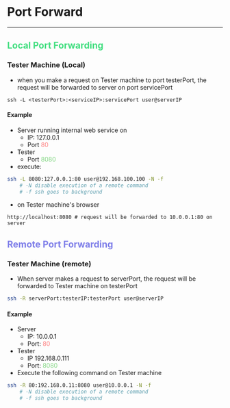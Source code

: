 # Port Forward
* * *

## <span style="color: #41de7f">Local Port Forwarding</span>
### Tester Machine (Local)
- when you make a request on Tester machine to port testerPort, the request will be forwarded to server on port servicePort
```
ssh -L <testerPort>:<serviceIP>:servicePort user@serverIP
```
#### Example
- Server running internal web service on
	- IP: 127.0.0.1
	- Port <span style="color: #ff7f7f">80</span>
- Tester
	- Port <span style="color: #7fd57f">8080</span>
- execute:
```sh
ssh -L 8080:127.0.0.1:80 user@192.168.100.100 -N -f
	# -N disable execution of a remote command
	# -f ssh goes to background
```
- on Tester machine's browser
```
http://localhost:8080 # request will be forwarded to 10.0.0.1:80 on server
```



## <span style="color: #7f7fe9">Remote Port Forwarding</span>

### Tester Machine (remote)
- When server makes a request to serverPort, the request will be forwarded to Tester machine on testerPort
```sh
ssh -R serverPort:testerIP:testerPort user@serverIP
```

#### Example
- Server
	- IP: 10.0.0.1
	- Port: <span style="color: #ff7f7f">80</span>
- Tester
	- IP 192.168.0.111
	- Port: <span style="color: #7fd57f">8080</span>
- Execute the following command on Tester machine
```sh
ssh -R 80:192.168.0.11:8080 user@10.0.0.1 -N -f
	# -N disable execution of a remote command
	# -f ssh goes to background
```
